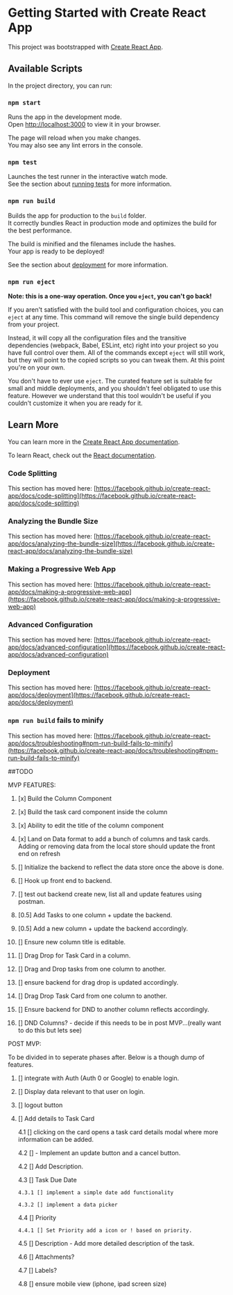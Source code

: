 # Getting Started with Create React App

This project was bootstrapped with [Create React App](https://github.com/facebook/create-react-app).

## Available Scripts

In the project directory, you can run:

### `npm start`

Runs the app in the development mode.\
Open [http://localhost:3000](http://localhost:3000) to view it in your browser.

The page will reload when you make changes.\
You may also see any lint errors in the console.

### `npm test`

Launches the test runner in the interactive watch mode.\
See the section about [running tests](https://facebook.github.io/create-react-app/docs/running-tests) for more information.

### `npm run build`

Builds the app for production to the `build` folder.\
It correctly bundles React in production mode and optimizes the build for the best performance.

The build is minified and the filenames include the hashes.\
Your app is ready to be deployed!

See the section about [deployment](https://facebook.github.io/create-react-app/docs/deployment) for more information.

### `npm run eject`

**Note: this is a one-way operation. Once you `eject`, you can't go back!**

If you aren't satisfied with the build tool and configuration choices, you can `eject` at any time. This command will remove the single build dependency from your project.

Instead, it will copy all the configuration files and the transitive dependencies (webpack, Babel, ESLint, etc) right into your project so you have full control over them. All of the commands except `eject` will still work, but they will point to the copied scripts so you can tweak them. At this point you're on your own.

You don't have to ever use `eject`. The curated feature set is suitable for small and middle deployments, and you shouldn't feel obligated to use this feature. However we understand that this tool wouldn't be useful if you couldn't customize it when you are ready for it.

## Learn More

You can learn more in the [Create React App documentation](https://facebook.github.io/create-react-app/docs/getting-started).

To learn React, check out the [React documentation](https://reactjs.org/).

### Code Splitting

This section has moved here: [https://facebook.github.io/create-react-app/docs/code-splitting](https://facebook.github.io/create-react-app/docs/code-splitting)

### Analyzing the Bundle Size

This section has moved here: [https://facebook.github.io/create-react-app/docs/analyzing-the-bundle-size](https://facebook.github.io/create-react-app/docs/analyzing-the-bundle-size)

### Making a Progressive Web App

This section has moved here: [https://facebook.github.io/create-react-app/docs/making-a-progressive-web-app](https://facebook.github.io/create-react-app/docs/making-a-progressive-web-app)

### Advanced Configuration

This section has moved here: [https://facebook.github.io/create-react-app/docs/advanced-configuration](https://facebook.github.io/create-react-app/docs/advanced-configuration)

### Deployment

This section has moved here: [https://facebook.github.io/create-react-app/docs/deployment](https://facebook.github.io/create-react-app/docs/deployment)

### `npm run build` fails to minify

This section has moved here: [https://facebook.github.io/create-react-app/docs/troubleshooting#npm-run-build-fails-to-minify](https://facebook.github.io/create-react-app/docs/troubleshooting#npm-run-build-fails-to-minify)

##TODO

MVP FEATURES:

1. [x] Build the Column Component

2. [x] Build the task card component inside the column

3. [x] Ability to edit the title of the column component

4. [x] Land on Data format to add a bunch of columns and task cards. Adding or removing data from the local store should update the front end on refresh

5. [] Initialize the backend to reflect the data store once the above is done.

6. [] Hook up front end to backend.

7. [] test out backend create new, list all and update features using postman.

8. [0.5] Add Tasks to one column + update the backend.

9. [0.5] Add a new column + update the backend accordingly.

10. [] Ensure new column title is editable.

11. [] Drag Drop for Task Card in a column.

12. [] Drag and Drop tasks from one column to another.

13. [] ensure backend for drag drop is updated accordingly.

14. [] Drag Drop Task Card from one column to another.

15. [] Ensure backend for DND to another column reflects accordingly.

16. [] DND Columns? - decide if this needs to be in post MVP...(really want to do this but lets see)

POST MVP:

To be divided in to seperate phases after. Below is a though dump of features.

1.  [] integrate with Auth (Auth 0 or Google) to enable login.

2.  [] Display data relevant to that user on login.

3.  [] logout button

4.  [] Add details to Task Card

    4.1 [] clicking on the card opens a task card details modal where more information can be added.

    4.2 [] - Implement an update button and a cancel button.

    4.2 [] Add Description.

    4.3 [] Task Due Date

        4.3.1 [] implement a simple date add functionality

        4.3.2 [] implement a data picker

    4.4 [] Priority

        4.4.1 [] Set Priority add a icon or ! based on priority.

    4.5 [] Description - Add more detailed description of the task.

    4.6 [] Attachments?

    4.7 [] Labels?

    4.8 [] ensure mobile view (iphone, ipad screen size)
